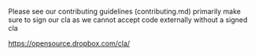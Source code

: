 Please see our contributing guidelines (contributing.md) primarily make sure to sign our cla as we cannot accept code externally without a signed cla

https://opensource.dropbox.com/cla/
